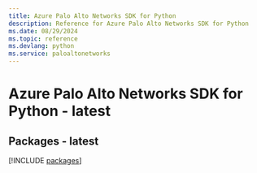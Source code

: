 ```yaml
---
title: Azure Palo Alto Networks SDK for Python
description: Reference for Azure Palo Alto Networks SDK for Python
ms.date: 08/29/2024
ms.topic: reference
ms.devlang: python
ms.service: paloaltonetworks
---
```

# Azure Palo Alto Networks SDK for Python - latest
## Packages - latest
[!INCLUDE [packages](palo-alto-networks-index.md)]